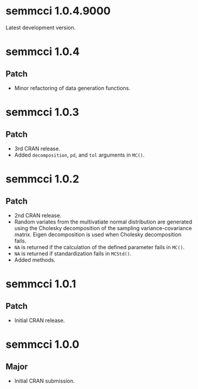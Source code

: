 # semmcci 1.0.4.9000

Latest development version.

# semmcci 1.0.4

## Patch

* Minor refactoring of data generation functions.

# semmcci 1.0.3

## Patch

* 3rd CRAN release.
* Added `decomposition`, `pd`, and `tol` arguments in `MC()`.

# semmcci 1.0.2

## Patch

* 2nd CRAN release.
* Random variates from the multivatiate normal distribution are generated using the Cholesky decomposition of the sampling variance-covariance matrix. Eigen decomposition is used when Cholesky decomposition fails.
* `NA` is returned if the calculation of the defined parameter fails in `MC()`.
* `NA` is returned if standardization fails in `MCStd()`.
* Added methods.

# semmcci 1.0.1

## Patch

* Initial CRAN release.

# semmcci 1.0.0

## Major

* Initial CRAN submission.
